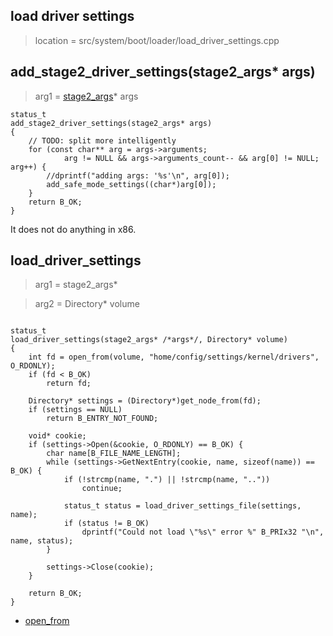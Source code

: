 ## load driver settings

> location = src/system/boot/loader/load_driver_settings.cpp

## add_stage2_driver_settings(stage2_args* args)

> arg1 = [stage2_args](/boot/structure/stage2_args.md)* args

```
status_t
add_stage2_driver_settings(stage2_args* args)
{
	// TODO: split more intelligently
	for (const char** arg = args->arguments;
			arg != NULL && args->arguments_count-- && arg[0] != NULL; arg++) {
		//dprintf("adding args: '%s'\n", arg[0]);
		add_safe_mode_settings((char*)arg[0]);
	}
	return B_OK;
}
```
It does not do anything in x86.


## load_driver_settings

> arg1 = stage2_args*

> arg2 = Directory* volume

```

status_t
load_driver_settings(stage2_args* /*args*/, Directory* volume)
{
	int fd = open_from(volume, "home/config/settings/kernel/drivers", O_RDONLY);
	if (fd < B_OK)
		return fd;

	Directory* settings = (Directory*)get_node_from(fd);
	if (settings == NULL)
		return B_ENTRY_NOT_FOUND;

	void* cookie;
	if (settings->Open(&cookie, O_RDONLY) == B_OK) {
		char name[B_FILE_NAME_LENGTH];
		while (settings->GetNextEntry(cookie, name, sizeof(name)) == B_OK) {
			if (!strcmp(name, ".") || !strcmp(name, ".."))
				continue;

			status_t status = load_driver_settings_file(settings, name);
			if (status != B_OK)
				dprintf("Could not load \"%s\" error %" B_PRIx32 "\n", name, status);
		}

		settings->Close(cookie);
	}

	return B_OK;
}

```

* [open_from](/boot/loader/vfs.md#open_from)

